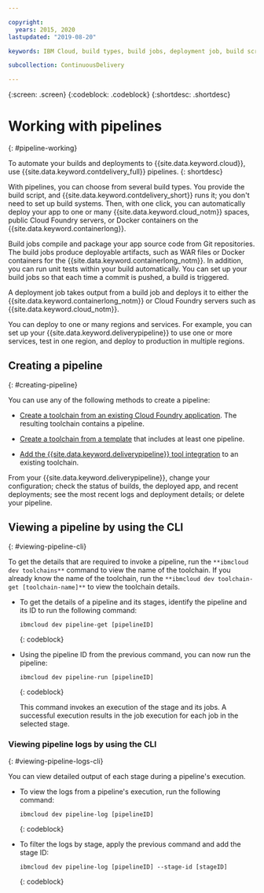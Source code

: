 ```yaml
---

copyright:
  years: 2015, 2020
lastupdated: "2019-08-20"

keywords: IBM Cloud, build types, build jobs, deployment job, build script, create pipeline, 

subcollection: ContinuousDelivery

---
```



{:screen: .screen}
{:codeblock: .codeblock}
{:shortdesc: .shortdesc}

# Working with pipelines 
{: #pipeline-working}

To automate your builds and deployments to {{site.data.keyword.cloud}}, use {{site.data.keyword.contdelivery_full}} pipelines.
{: shortdesc}

With pipelines, you can choose from several build types. You provide the build script, and {{site.data.keyword.contdelivery_short}} runs it; you don't need to set up build systems. Then, with one click, you can automatically deploy your app to one or many {{site.data.keyword.cloud_notm}} spaces, public Cloud Foundry servers, or Docker containers on the {{site.data.keyword.containerlong}}.

Build jobs compile and package your app source code from Git repositories. The build jobs produce deployable artifacts, such as WAR files or Docker containers for the {{site.data.keyword.containerlong_notm}}. In addition, you can run unit tests within your build automatically. You can set up your build jobs so that each time a commit is pushed, a build is triggered.

A deployment job takes output from a build job and deploys it to either the {{site.data.keyword.containerlong_notm}} or Cloud Foundry servers such as {{site.data.keyword.cloud_notm}}.

You can deploy to one or many regions and services. For example, you can set up your {{site.data.keyword.deliverypipeline}} to use one or more services, test in one region, and deploy to production in multiple regions.

## Creating a pipeline
{: #creating-pipeline}

You can use any of the following methods to create a pipeline:

   * [Create a toolchain from an existing Cloud Foundry application](/docs/services/ContinuousDelivery?topic=ContinuousDelivery-toolchains_getting_started#creating_a_toolchain_from_an_app). The resulting toolchain contains a pipeline.

   * [Create a toolchain from a template](/docs/services/ContinuousDelivery?topic=ContinuousDelivery-toolchains_getting_started#creating_a_toolchain_from_a_template) that includes at least one pipeline.

   * [Add the {{site.data.keyword.deliverypipeline}} tool integration](/docs/services/ContinuousDelivery?topic=ContinuousDelivery-integrations#deliverypipeline) to an existing toolchain.
   
From your {{site.data.keyword.deliverypipeline}}, change your configuration; check the status of builds, the deployed app, and recent deployments; see the most recent logs and deployment details; or delete your pipeline.

## Viewing a pipeline by using the CLI
{: #viewing-pipeline-cli}

To get the details that are required to invoke a pipeline, run the `**ibmcloud dev toolchains**` command to view the name of the toolchain. If you already know the name of the toolchain, run the `**ibmcloud dev toolchain-get [toolchain-name]**` to view the toolchain details. 

* To get the details of a pipeline and its stages, identify the pipeline and its ID to run the following command:
  ```
  ibmcloud dev pipeline-get [pipelineID]
  ```
  {: codeblock}

* Using the pipeline ID from the previous command, you can now run the pipeline:
  ```
  ibmcloud dev pipeline-run [pipelineID]
  ```
  {: codeblock}

  This command invokes an execution of the stage and its jobs. A successful execution results in the job execution for each job in the selected stage.
  
### Viewing pipeline logs by using the CLI
{: #viewing-pipeline-logs-cli}

You can view detailed output of each stage during a pipeline's execution.

* To view the logs from a pipeline's execution, run the following command:
  ```
  ibmcloud dev pipeline-log [pipelineID]
  ```
  {: codeblock}

* To filter the logs by stage, apply the previous command and add the stage ID:
  ```
  ibmcloud dev pipeline-log [pipelineID] --stage-id [stageID]
  ```
  {: codeblock}
